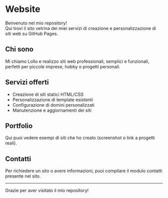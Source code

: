 # Website

Benvenuto nel mio repository!  
Qui trovi il sito vetrina dei miei servizi di creazione e personalizzazione di siti web su GitHub Pages.

## Chi sono
Mi chiamo Lollo e realizzo siti web professionali, semplici e funzionali, perfetti per piccole imprese, hobby o progetti personali.  

## Servizi offerti
- Creazione di siti statici HTML/CSS
- Personalizzazione di template esistenti
- Configurazione di domini personalizzati
- Manutenzione e aggiornamenti dei siti

## Portfolio
Qui puoi vedere esempi di siti che ho creato (screenshot o link a progetti reali).  

## Contatti
Per richiedere un sito o avere informazioni, puoi compilare il modulo contatti presente nel sito.  

---

Grazie per aver visitato il mio repository!
